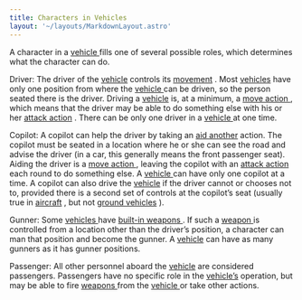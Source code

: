 ```yaml
---
title: Characters in Vehicles
layout: '~/layouts/MarkdownLayout.astro'
---
```

A character in a [ vehicle ](/modern.d20.srd/equipment/equipment.vehicles)
fills one of several possible roles, which determines what the character can
do.

Driver: The driver of the [ vehicle](/modern.d20.srd/equipment/equipment.vehicles) controls its [ movement](/modern.d20.srd/vehicle.movement.and.combat/moving) . Most [ vehicles](/modern.d20.srd/equipment/equipment.vehicles) have only one position from
where the [ vehicle ](/modern.d20.srd/equipment/equipment.vehicles) can be
driven, so the person seated there is the driver. Driving a [ vehicle](/modern.d20.srd/equipment/equipment.vehicles) is, at a minimum, a [ move action ](/modern.d20.srd/combat/move.actions) , which means that the driver
may be able to do something else with his or her [ attack action](/modern.d20.srd/combat/attack.actions) . There can be only one driver in a [vehicle ](/modern.d20.srd/equipment/equipment.vehicles) at one time.

Copilot: A copilot can help the driver by taking an [ aid another](/modern.d20.srd/combat/aid.another) action. The copilot must be seated in a
location where he or she can see the road and advise the driver (in a car,
this generally means the front passenger seat). Aiding the driver is a [ move action ](/modern.d20.srd/combat/move.actions) , leaving the copilot with an [attack action ](/modern.d20.srd/combat/attack.actions) each round to do
something else. A [ vehicle ](/modern.d20.srd/equipment/equipment.vehicles)
can have only one copilot at a time. A copilot can also drive the [ vehicle](/modern.d20.srd/equipment/equipment.vehicles) if the driver cannot or
chooses not to, provided there is a second set of controls at the copilot’s
seat (usually true in [ aircraft](/modern.d20.srd/equipment/civilian.aircraft) , but not [ ground vehicles](/modern.d20.srd/equipment/equipment.vehicles) ).

Gunner: Some [ vehicles ](/modern.d20.srd/equipment/equipment.vehicles) have [built-in weapons ](/modern.d20.srd/equipment/military.vehicles) . If such a [weapon ](/modern.d20.srd/equipment/military.vehicles) is controlled from a
location other than the driver’s position, a character can man that position
and become the gunner. A [ vehicle](/modern.d20.srd/equipment/equipment.vehicles) can have as many gunners as it
has gunner positions.

Passenger: All other personnel aboard the [ vehicle](/modern.d20.srd/equipment/equipment.vehicles) are considered passengers.
Passengers have no specific role in the [ vehicle’s](/modern.d20.srd/equipment/equipment.vehicles) operation, but may be able to
fire [ weapons ](/modern.d20.srd/equipment/equipment.weapons) from the [vehicle ](/modern.d20.srd/equipment/equipment.vehicles) or take other actions.

